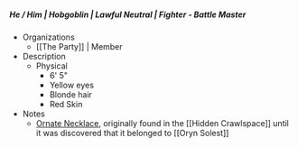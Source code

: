 ##### He / Him | Hobgoblin | Lawful Neutral | Fighter - Battle Master
 
- Organizations 
	- [[The Party]] | Member
- Description
	- Physical 
		- 6' 5"
		- Yellow eyes
		- Blonde hair
		- Red Skin
- Notes 
	- [Ornate Necklace](https://www.dndbeyond.com/magic-items/9070033-ornate-necklace), originally found in the [[Hidden Crawlspace]] until it was discovered that it belonged to [[Oryn Solest]]
